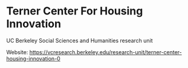# Terner Center For Housing Innovation
UC Berkeley Social Sciences and Humanities research unit

Website: https://vcresearch.berkeley.edu/research-unit/terner-center-housing-innovation-0
